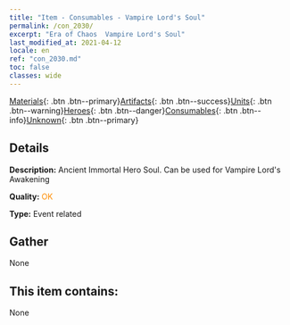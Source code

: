 ```yaml
---
title: "Item - Consumables - Vampire Lord's Soul"
permalink: /con_2030/
excerpt: "Era of Chaos  Vampire Lord's Soul"
last_modified_at: 2021-04-12
locale: en
ref: "con_2030.md"
toc: false
classes: wide
---
```

 [Materials](/){: .btn .btn--primary}[Artifacts](/Artifacts/){: .btn .btn--success}[Units](/Units/){: .btn .btn--warning}[Heroes](/Heroes/){: .btn .btn--danger}[Consumables](/Consumables/){: .btn .btn--info}[Unknown](/Unknown/){: .btn .btn--primary}

## Details
 **Description:** Ancient Immortal Hero Soul. Can be used for Vampire Lord's Awakening

 **Quality:** <span style="color: #FF8C00">OK</span>

 **Type:** Event related

## Gather

  None

## This item contains:

  None

